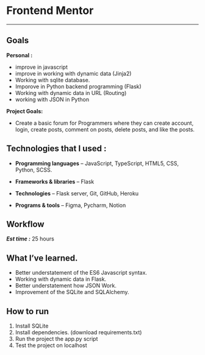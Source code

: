 # Frontend Mentor
<hr>

## Goals

**Personal :**
- improve in javascript 
- improve in working with dynamic data (Jinja2)
- Working with sqlite database. 
- Imporove in Python backend programming (Flask)
- Working with dynamic data in URL (Routing)
- working with JSON in Python

**Project Goals:**


- Create a basic forum for Programmers where they can  create account, login, create posts, comment on posts, delete posts, and like the posts. 


## Technologies that I used : 

- **Programming languages** – JavaScript, TypeScript, HTML5, CSS, Python, SCSS.
- **Frameworks & libraries** – Flask

- **Technologies** – Flask server, Git, GitHub, Heroku

- **Programs & tools** – Figma,  Pycharm, Notion


## Workflow

***Est time :*** 25 hours

## What I’ve learned.

- Better understatement of the ES6 Javascript syntax.
- Working with dynamic data in Flask.
- Better understatement how JSON Work.
- Improvement of the SQLite and SQLAlchemy. 
## How to run

1. Install SQLite 
2. Install dependencies. (download requirements.txt)
3. Run the project the app.py script
4. Test the project on localhost


